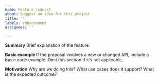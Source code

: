 ```yaml
---
name: Feature request
about: Suggest an idea for this project
title: ''
labels: enhancement
assignees: ''

---
```


**Summary**
Brief explanation of the feature.

**Basic example**
If the proposal involves a new or changed API, include a basic code example. Omit this section if it's not applicable.

**Motivation**
Why are we doing this? What use cases does it support? What is the expected outcome?
